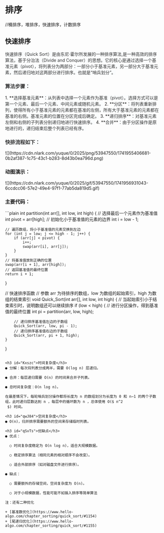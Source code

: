 <h1 id="im0ve">排序</h1>
//桶排序，堆排序，快速排序，计数排序

<h2 id="pkCQO">快速排序</h2>
<font style="color:rgb(51, 51, 51);background-color:rgb(250, 252, 253);">快速排序（Quick Sort）是由东尼·霍尔所发展的一种排序算法,是一种高效的排序算法，基于分治法（Divide and Conquer）的思想。它的核心是通过选择一个基准元素（pivot），将列表分为两部分：一部分小于基准元素，另一部分大于基准元素，然后递归地对这两部分进行排序。也就是“哨兵划分”。</font>

<h3 id="hA0Fp"><font style="color:rgb(51, 51, 51);background-color:rgb(250, 252, 253);">算法步骤：</font></h3>
1. **<font style="color:rgb(51, 51, 51);background-color:rgb(250, 252, 253);">选择基准元素</font>**<font style="color:rgb(51, 51, 51);background-color:rgb(250, 252, 253);">：从列表中选择一个元素作为基准（pivot）。选择方式可以是第一个元素、最后一个元素、中间元素或随机元素。</font>
2. **<font style="color:rgb(51, 51, 51);background-color:rgb(250, 252, 253);">分区</font>**<font style="color:rgb(51, 51, 51);background-color:rgb(250, 252, 253);">：将列表重新排列，使得所有小于基准元素的元素都在基准的左侧，所有大于基准元素的元素都在基准的右侧。基准元素的位置在分区完成后确定。</font>
3. **<font style="color:rgb(51, 51, 51);background-color:rgb(250, 252, 253);">递归排序</font>**<font style="color:rgb(51, 51, 51);background-color:rgb(250, 252, 253);">：对基准元素左侧和右侧的子列表分别递归地进行快速排序。</font>
4. **<font style="color:rgb(51, 51, 51);background-color:rgb(250, 252, 253);">合并</font>**<font style="color:rgb(51, 51, 51);background-color:rgb(250, 252, 253);">：由于分区操作是原地进行的，递归结束后整个列表已经有序。</font>

<h3 id="Q3aQp"><font style="color:rgb(51, 51, 51);background-color:rgb(250, 252, 253);">快排流程如下：</font></h3>
![](https://cdn.nlark.com/yuque/0/2025/png/53947550/1741955406681-0b2af387-1c75-43c1-b283-8d43b0ea796d.png)

<h3 id="qkhYK">动图演示：</h3>
![](https://cdn.nlark.com/yuque/0/2025/gif/53947550/1741956931043-6ccdcc06-57e2-49e4-97f1-77ab5da819d5.gif)

<h3 id="WTSfj">主要代码：</h3>
```plain
int partition(int arr[], int low, int high) {
    // 选择最后一个元素作为基准值
    int pivot = arr[high];
    // 初始化小于基准值的元素的边界
    int i = low - 1;

    // 遍历数组，将小于基准值的元素交换到左边
    for (int j = low; j <= high - 1; j++) {
        if (arr[j] < pivot) {
            i++;
            swap(arr[i], arr[j]);
        }
    }
    // 将基准值放到正确的位置
    swap(arr[i + 1], arr[high]);
    // 返回基准值的最终位置
    return i + 1;
}

// 快速排序函数
// 参数 arr 为待排序的数组，low 为数组的起始索引，high 为数组的结束索引
void Quick_Sort(int arr[], int low, int high) {
    // 当起始索引小于结束索引时，说明数组还可以继续排序
    if (low < high) {
        // 进行分区操作，得到基准值的最终位置
        int pi = partition(arr, low, high);

        // 递归排序基准值左边的子数组
        Quick_Sort(arr, low, pi - 1);
        // 递归排序基准值右边的子数组
        Quick_Sort(arr, pi + 1, high);
    }
}

```

<h3 id="Kxszc">时间复杂度</h3>
● 分解：每次将列表分成两半，需要 O(log n) 层递归。

● 合并：每层递归需要 O(n) 的时间来合并子列表。

● 总时间复杂度：O(n log n)。

在最差情况下，每轮哨兵划分操作都将长度为 n 的数组划分为长度为 0 和 n−1 的两个子数组，此时递归层数达到 n ，每层中的循环数为 n ，总体使用 O($ n^2
 $) 时间。

<h3 id="qwJ84">空间复杂度</h3>
● O(n)，归并排序需要额外的空间来存储临时列表。

<h3 id="qSvTs">优缺点</h3>
● 优点：

  ○ 时间复杂度稳定为 O(n log n)，适合大规模数据。

  ○ 稳定排序算法（相同元素的相对顺序不会改变）。

  ○ 适合外部排序（如对磁盘文件进行排序）。

● 缺点：

  ○ 需要额外的存储空间，空间复杂度为 O(n)。

  ○ 对于小规模数据，性能可能不如插入排序等简单算法

注：还有二种优化 

+ [基准数优化](https://www.hello-algo.com/chapter_sorting/quick_sort/#1154)
+ [尾递归优化](https://www.hello-algo.com/chapter_sorting/quick_sort/#1155)


